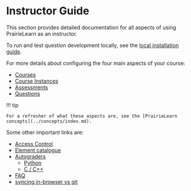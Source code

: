 # Instructor Guide

This section provides detailed documentation for all aspects of using PrairieLearn as an instructor.

To run and test question development locally, see the [local installation guide](../installing.md).

For more details about configuring the four main aspects of your course:

- [Courses](../course/index.md)
- [Course Instances](../courseInstance.md)
- [Assessments](../assessment/index.md)
- [Questions](../question.md)

!!! tip

    For a refresher of what these aspects are, see the [PrairieLearn concepts](../concepts/index.md).

Some other important links are:

- [Access Control](../accessControl/index.md)
- [Element catalogue](../elements.md)
- [Autograders](../externalGrading.md)
  - [Python](../python-grader/index.md)
  - [C / C++](../c-grader/index.md)
- [FAQ](../faq.md)
- [syncing in-browser vs git](../sync.md)
